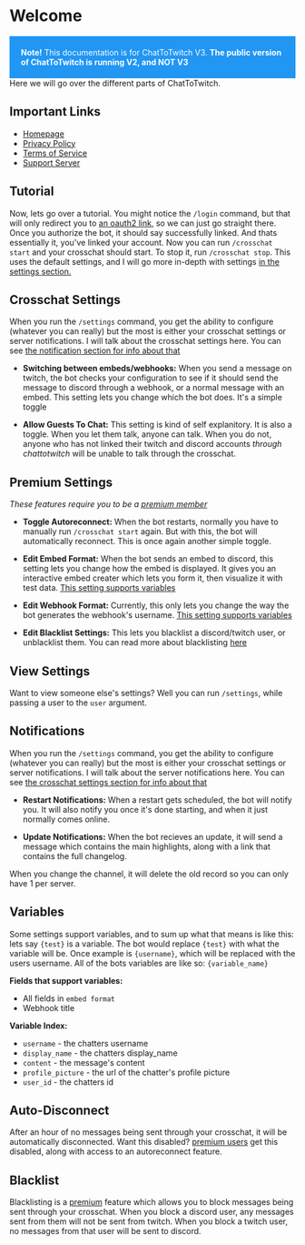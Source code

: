 <style>
.alert {
  padding: 20px;
  background-color: #2196F3;
  color: white;
}
</style>

# Welcome

<div class="alert"> 
  <strong>Note!</strong> This documentation is for ChatToTwitch V3. <strong>The public version of ChatToTwitch is running V2, and NOT V3</strong>
</div>
Here we will go over the different parts of ChatToTwitch.

## Important Links

- [Homepage](https://www.cibere.dev/chattotwitch)
- [Privacy Policy](https://www.cibere.dev/chattotwitch/privacy-policy)
- [Terms of Service](https://www.cibere.dev/chattotwitch/terms-of-service)
- [Support Server](https://discord.gg/pP4mKKbRvk)

## Tutorial

Now, lets go over a tutorial. You might notice the `/login` command, but that will only redirect you to [an oauth2 link](https://discord.com/oauth2/authorize?client_id=1005605461699088516&redirect_uri=https%3A%2F%2Fwww.cibere.dev%2Fchattotwitch%2Flink&response_type=code&scope=identify%20connections), so we can just go straight there.
Once you authorize the bot, it should say successfully linked. And thats essentially it, you've linked your account. Now you can run `/crosschat start` and your crosschat should start. To stop it, run `/crosschat stop`. This uses the default settings, and I will go more in-depth with settings [in the settings section.](#crosschat-settings)

## Crosschat Settings

When you run the `/settings` command, you get the ability to configure (whatever you can really) but the most is either your crosschat settings or server notifications. I will talk about the crosschat settings here. You can see [the notification section for info about that](#notifications)

- **Switching between embeds/webhooks:**
  When you send a message on twitch, the bot checks your configuration to see if it should send the message to discord through a webhook, or a normal message with an embed. This setting lets you change which the bot does. It's a simple toggle

- **Allow Guests To Chat:**
  This setting is kind of self explanitory. It is also a toggle. When you let them talk, anyone can talk. When you do not, anyone who has not linked their twitch and discord accounts _through chattotwitch_ will be unable to talk through the crosschat.

## Premium Settings

_These features require you to be a [premium member](/premium/)_

- **Toggle Autoreconnect:**
  When the bot restarts, normally you have to manually run `/crosschat start` again. But with this, the bot will automatically reconnect. This is once again another simple toggle.

- **Edit Embed Format:**
  When the bot sends an embed to discord, this setting lets you change how the embed is displayed. It gives you an interactive embed creater which lets you form it, then visualize it with test data. [This setting supports variables](#variables)

- **Edit Webhook Format:**
  Currently, this only lets you change the way the bot generates the webhook's username. [This setting supports variables](#variables)

- **Edit Blacklist Settings:**
  This lets you blacklist a discord/twitch user, or unblacklist them. You can read more about blacklisting [here](#blacklist)

## View Settings

Want to view someone else's settings? Well you can run `/settings`, while passing a user to the `user` argument.

## Notifications

When you run the `/settings` command, you get the ability to configure (whatever you can really) but the most is either your crosschat settings or server notifications. I will talk about the server notifications here. You can see [the crosschat settings section for info about that](#crosschat-settings)

- **Restart Notifications:**
  When a restart gets scheduled, the bot will notify you. It will also notify you once it's done starting, and when it just normally comes online.

- **Update Notifications:**
  When the bot recieves an update, it will send a message which contains the main highlights, along with a link that contains the full changelog.

When you change the channel, it will delete the old record so you can only have 1 per server.

## Variables

Some settings support variables, and to sum up what that means is like this: lets say `{test}` is a variable. The bot would replace `{test}` with what the variable will be. Once example is `{username}`, which will be replaced with the users username. All of the bots variables are like so: `{variable_name}`

**Fields that support variables:**

- All fields in `embed format`
- Webhook title

**Variable Index:**

- `username` - the chatters username
- `display_name` - the chatters display_name
- `content` - the message's content
- `profile_picture` - the url of the chatter's profile picture
- `user_id` - the chatters id

## Auto-Disconnect

After an hour of no messages being sent through your crosschat, it will be automatically disconnected. Want this disabled? [premium users](/premium/) get this disabled, along with access to an autoreconnect feature.

## Blacklist

Blacklisting is a [premium](/premium/) feature which allows you to block messages being sent through your crosschat. When you block a discord user, any messages sent from them will not be sent from twitch.
When you block a twitch user, no messages from that user will be sent to discord.
